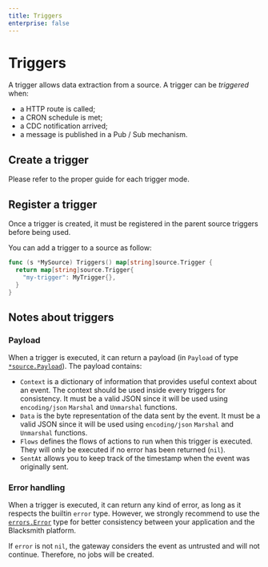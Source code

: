 ```yaml
---
title: Triggers
enterprise: false
---
```


# Triggers

A trigger allows data extraction from a source. A trigger can be *triggered* when:
- a HTTP route is called;
- a CRON schedule is met;
- a CDC notification arrived;
- a message is published in a Pub / Sub mechanism.

## Create a trigger

Please refer to the proper guide for each trigger mode.

## Register a trigger

Once a trigger is created, it must be registered in the parent source triggers
before being used.

You can add a trigger to a source as follow:
```go
func (s *MySource) Triggers() map[string]source.Trigger {
  return map[string]source.Trigger{
    "my-trigger": MyTrigger{},
  }
}

```

## Notes about triggers

### Payload

When a trigger is executed, it can return a payload (in `Payload` of type
[`*source.Payload`](https://pkg.go.dev/github.com/nunchistudio/blacksmith/flow/destination?tab=doc#Payload)).
The payload contains:
- `Context` is a dictionary of information that provides useful context about an
  event. The context should be used inside every triggers for consistency.
  It must be a valid JSON since it will be used using `encoding/json` `Marshal`
  and `Unmarshal` functions.
- `Data` is the byte representation of the data sent by the event. It must be a
  valid JSON since it will be used using `encoding/json` `Marshal` and `Unmarshal`
  functions.
- `Flows` defines the flows of actions to run when this trigger is executed. They
  will only be executed if no error has been returned (`nil`).
- `SentAt` allows you to keep track of the timestamp when the event was originally
  sent.

### Error handling

When a trigger is executed, it can return any kind of error, as long as it respects
the builtin `error` type. However, we strongly recommend to use the
[`errors.Error`](https://pkg.go.dev/github.com/nunchistudio/blacksmith/helper/errors?tab=doc)
type for better consistency between your application and the Blacksmith platform.

If `error` is not `nil`, the gateway considers the event as untrusted and will not
continue. Therefore, no jobs will be created.
